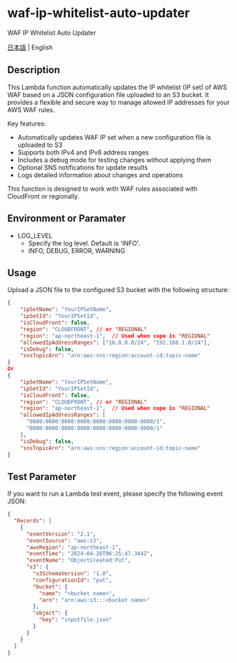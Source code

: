 # waf-ip-whitelist-auto-updater

WAF IP Whitelist Auto Updater

[日本語](README.ja.md) | English

## Description

This Lambda function automatically updates the IP whitelist (IP set) of AWS WAF based on a JSON configuration file uploaded to an S3 bucket. It provides a flexible and secure way to manage allowed IP addresses for your AWS WAF rules.

Key features:

- Automatically updates WAF IP set when a new configuration file is uploaded to S3
- Supports both IPv4 and IPv6 address ranges
- Includes a debug mode for testing changes without applying them
- Optional SNS notifications for update results
- Logs detailed information about changes and operations

This function is designed to work with WAF rules associated with CloudFront or regionally.

## Environment or Paramater

- LOG_LEVEL
  - Specify the log level. Default is 'INFO'.
  - INFO, DEBUG, ERROR, WARNING

## Usage

Upload a JSON file to the configured S3 bucket with the following structure:

```json
{
    "ipSetName": "YourIPSetName",
    "ipSetId": "YourIPSetId",
    "isCloudFront": false,
    "region": "CLOUDFRONT", // or "REGIONAL"
    "region": "ap-northeast-1",  // Used when cope is "REGIONAL"
    "allowedIpAddressRanges": ["10.0.0.0/24", "192.168.1.0/24"],
    "isDebug": false,
    "snsTopicArn": "arn:aws:sns:region:account-id:topic-name"
}
Or
{
    "ipSetName": "YourIPSetName",
    "ipSetId": "YourIPSetId",
    "isCloudFront": false,
    "region": "CLOUDFRONT", // or "REGIONAL"
    "region": "ap-northeast-1",  // Used when cope is "REGIONAL"
    "allowedIpAddressRanges": [
      "0000:0000:0000:0000:0000:0000:0000:0000/1",
      "8000:0000:0000:0000:0000:0000:0000:0000/1"
    ],
    "isDebug": false,
    "snsTopicArn": "arn:aws:sns:region:account-id:topic-name"
}
```

## Test Parameter

If you want to run a Lambda test event, please specify the following event JSON:

```json
{
  "Records": [
    {
      "eventVersion": "2.1",
      "eventSource": "aws:s3",
      "awsRegion": "ap-northeast-1",
      "eventTime": "2024-04-26T06:25:47.344Z",
      "eventName": "ObjectCreated:Put",
      "s3": {
        "s3SchemaVersion": "1.0",
        "configurationId": "put",
        "bucket": {
          "name": "<bucket name>",
          "arn": "arn:aws:s3:::<bucket name>"
        },
        "object": {
          "key": "inputfile.json"
        }
      }
    }
  ]
}
```
